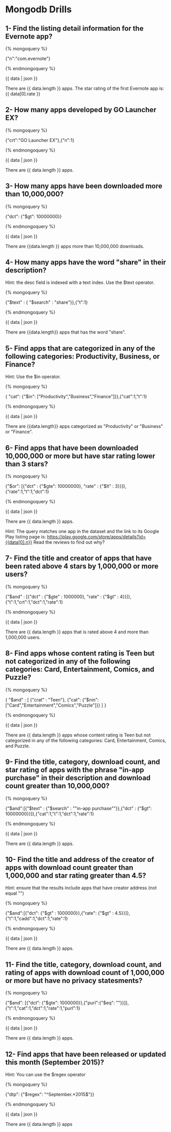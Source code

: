 # Mongodb Drills


## 1- Find the listing detail information for the Evernote app?

{% mongoquery %}

{"n":"com.evernote"}

{% endmongoquery %}

{{ data | json }}

There are {{ data.length }} apps.
The star rating of the first Evernote app is: {{ data[0].rate }}


## 2- How many apps developed by GO Launcher EX?
{% mongoquery %}

{"crt":"GO Launcher EX"},{"n":1}

{% endmongoquery %}

{{ data | json }}

There are {{ data.length }} apps.

## 3- How many apps have been downloaded more than 10,000,000?
{% mongoquery %}

{"dct": {"$gt": 10000000}}

{% endmongoquery %}

{{ data | json }}

There are {{data.length }} apps more than 10,000,000 downloads.


## 4- How many apps have the word "share" in their description?
Hint: the desc field is indexed with a text index. Use the $text operator.

{% mongoquery %}

{"$text" : { "$search" : "share"}},{"t":1}

{% endmongoquery %}


{{ data | json }}

There are {{data.length}} apps that has the word "share".

## 5- Find apps that are categorized in any of the following categories: Productivity, Business, or Finance?
Hint: Use the $in operator.

{% mongoquery %}

{ "cat": {"$in": ["Productivity","Business","Finance"]}},{"cat":1,"t":1}

{% endmongoquery %}

{{ data | json }}

There are {{data.length}} apps categorized as "Productivity" or "Business" or "Finance".

## 6- Find apps that have been downloaded 10,000,000 or more but have star rating lower than 3 stars?
{% mongoquery %}

{"$or": [{"dct" : {"$gte": 10000000}, "rate" : {"$lt" : 3}}]},{"rate":1,"t":1,"dct":1}

{% endmongoquery %}

{{ data | json }}

There are {{ data.length }} apps.

Hint: The query matches one app in the dataset and the link to its Google Play listing page is:
https://play.google.com/store/apps/details?id={{data[0].n}} Read the reviews to find out why?

## 7- Find the title and creator of apps that have been rated above 4 stars by 1,000,000 or more users?
{% mongoquery %}

{"$and" : [{"dct" : {"$gte" : 1000000}, "rate" : {"$gt" : 4}}]},{"t":1,"crt":1,"dct":1,"rate":1}

{% endmongoquery %}

{{ data | json }}

There are {{ data.length }} apps that is rated above 4 and more than 1,000,000 users.


## 8- Find apps whose content rating is Teen but not categorized in any of the following categories: Card, Entertainment, Comics, and Puzzle?
{% mongoquery %}

{
	"$and" : [
		{"crat" : "Teen"},
		{"cat": {"$nin": ["Card","Entertainment","Comics","Puzzle"]}} 
	]
}

{% endmongoquery %}

{{ data | json }}

There are {{ data.length }} apps whose content rating is Teen but not categorized in any of the following categories: Card, Entertainment, Comics, and Puzzle.

## 9- Find the title, category, download count, and star rating of apps with the phrase "in-app purchase" in their description and download count greater than 10,000,000?
{% mongoquery %}

{"$and":[{"$text" : {"$search" : "\"in-app purchase\""}},{"dct" : {"$gt": 10000000}}]},{"cat":1,"t":1,"dct":1,"rate":1}

{% endmongoquery %}

{{ data | json }}

There are {{ data.length }} apps.

## 10- Find the title and address of the creator of apps with download count greater than 1,000,000 and star rating greater than 4.5?
Hint: ensure that the results include apps that have creator address (not equal "")

{% mongoquery %}

{"$and":[{"dct": {"$gt" : 1000000}},{"rate": {"$gt" : 4.5}}]},{"t":1,"cadd":1,"dct":1,"rate":1}

{% endmongoquery %}

{{ data | json }}

There are {{ data.length }} apps.

## 11- Find the title, category, download count, and rating of apps with download count of 1,000,000 or more but have no privacy statesments?

{% mongoquery %}

{"$and": [{"dct": {"$gte": 1000000}},{"purl":{"$eq": ""}}]},{"t":1,"cat":1,"dct":1,"rate":1,"purl":1}

{% endmongoquery %}

{{ data | json }}

There are {{ data.length }} apps.

## 12- Find apps that have been released or updated this month (September 2015)?
Hint: You can use the $regex operator

{% mongoquery %}

{"dtp": {"$regex": "^September.*2015$"}}

{% endmongoquery %}

{{ data | json }}

There are {{ data.length }} apps
